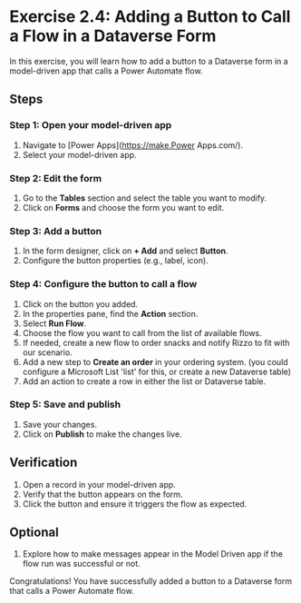 # Exercise 2.4: Adding a Button to Call a Flow in a Dataverse Form

In this exercise, you will learn how to add a button to a Dataverse form in a model-driven app that calls a Power Automate flow.

## Steps

### Step 1: Open your model-driven app

1. Navigate to [Power Apps](https://make.Power Apps.com/).
2. Select your model-driven app.

### Step 2: Edit the form

1. Go to the **Tables** section and select the table you want to modify.
2. Click on **Forms** and choose the form you want to edit.

### Step 3: Add a button

1. In the form designer, click on **+ Add** and select **Button**.
2. Configure the button properties (e.g., label, icon).

### Step 4: Configure the button to call a flow

1. Click on the button you added.
2. In the properties pane, find the **Action** section.
3. Select **Run Flow**.
4. Choose the flow you want to call from the list of available flows.
5. If needed, create a new flow to order snacks and notify Rizzo to fit with our scenario.
6. Add a new step to **Create an order** in your ordering system. (you could configure a Microsoft List 'list' for this, or create a new Dataverse table)
7. Add an action to create a row in either the list or Dataverse table.

### Step 5: Save and publish

1. Save your changes.
2. Click on **Publish** to make the changes live.

## Verification

1. Open a record in your model-driven app.
2. Verify that the button appears on the form.
3. Click the button and ensure it triggers the flow as expected.

## Optional

1. Explore how to make messages appear in the Model Driven app if the flow run was successful or not.

Congratulations! You have successfully added a button to a Dataverse form that calls a Power Automate flow.

